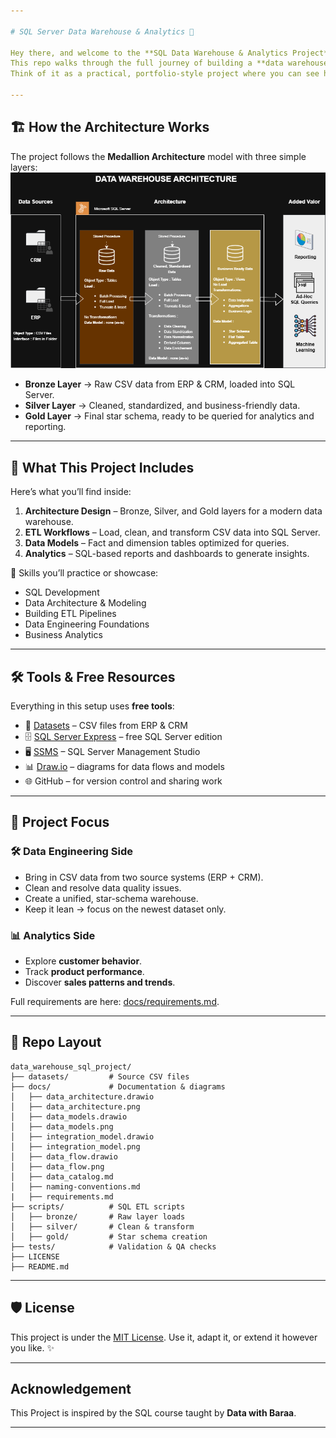 ```yaml
---

# SQL Server Data Warehouse & Analytics 🚀

Hey there, and welcome to the **SQL Data Warehouse & Analytics Project**!
This repo walks through the full journey of building a **data warehouse** and using it to unlock **business insights**.
Think of it as a practical, portfolio-style project where you can see how raw files turn into meaningful analytics.

---
```


## 🏗️ How the Architecture Works

The project follows the **Medallion Architecture** model with three simple layers:
![Data Architecture](docs/data_architecture.png)

* **Bronze Layer** → Raw CSV data from ERP & CRM, loaded into SQL Server.
* **Silver Layer** → Cleaned, standardized, and business-friendly data.
* **Gold Layer** → Final star schema, ready to be queried for analytics and reporting.

---

## 📖 What This Project Includes

Here’s what you’ll find inside:

1. **Architecture Design** – Bronze, Silver, and Gold layers for a modern data warehouse.
2. **ETL Workflows** – Load, clean, and transform CSV data into SQL Server.
3. **Data Models** – Fact and dimension tables optimized for queries.
4. **Analytics** – SQL-based reports and dashboards to generate insights.

🎯 Skills you’ll practice or showcase:

* SQL Development
* Data Architecture & Modeling
* Building ETL Pipelines
* Data Engineering Foundations
* Business Analytics

---

## 🛠️ Tools & Free Resources

Everything in this setup uses **free tools**:

* 📂 [Datasets](datasets/) – CSV files from ERP & CRM
* 🗄️ [SQL Server Express](https://www.microsoft.com/en-us/sql-server/sql-server-downloads) – free SQL Server edition
* 🖥️ [SSMS](https://learn.microsoft.com/en-us/sql/ssms/download-sql-server-management-studio-ssms?view=sql-server-ver16) – SQL Server Management Studio
* 📊 [Draw.io](https://www.drawio.com/) – diagrams for data flows and models
* 🌐 GitHub – for version control and sharing work

---

## 🚀 Project Focus

### 🛠️ Data Engineering Side

* Bring in CSV data from two source systems (ERP + CRM).
* Clean and resolve data quality issues.
* Create a unified, star-schema warehouse.
* Keep it lean → focus on the newest dataset only.

### 📊 Analytics Side

* Explore **customer behavior**.
* Track **product performance**.
* Discover **sales patterns and trends**.

Full requirements are here: [docs/requirements.md](docs/requirements.md).

---

## 📂 Repo Layout

```
data_warehouse_sql_project/
├── datasets/         # Source CSV files
├── docs/             # Documentation & diagrams
│   ├── data_architecture.drawio
│   ├── data_architecture.png
│   ├── data_models.drawio
│   ├── data_models.png
│   ├── integration_model.drawio
│   ├── integration_model.png
│   ├── data_flow.drawio
│   ├── data_flow.png
│   ├── data_catalog.md
│   ├── naming-conventions.md
|   ├── requirements.md
├── scripts/          # SQL ETL scripts
│   ├── bronze/       # Raw layer loads
│   ├── silver/       # Clean & transform
│   ├── gold/         # Star schema creation
├── tests/            # Validation & QA checks
├── LICENSE
├── README.md

```

---

## 🛡️ License

This project is under the [MIT License](LICENSE).
Use it, adapt it, or extend it however you like. ✨

---

## Acknowledgement

This Project is inspired by the SQL course taught by **Data with Baraa**.

---


